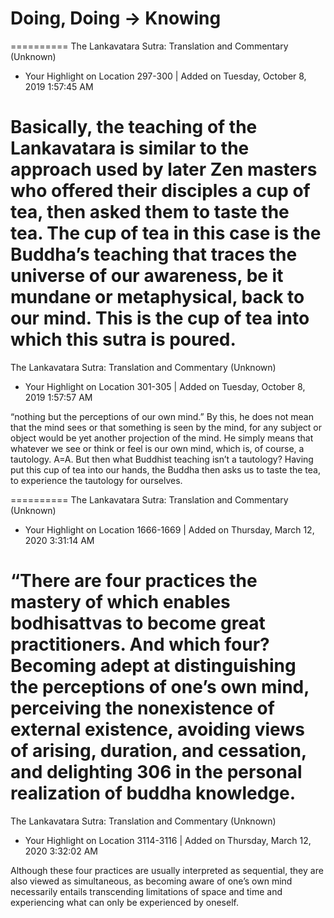# Doing, Doing &rarr; Knowing

==========
The Lankavatara Sutra: Translation and Commentary (Unknown)
- Your Highlight on Location 297-300 | Added on Tuesday, October 8, 2019 1:57:45 AM

Basically, the teaching of the Lankavatara is similar to the approach used by later Zen masters who offered their disciples a cup of tea, then asked them to taste the tea. The cup of tea in this case is the Buddha’s teaching that traces the universe of our awareness, be it mundane or metaphysical, back to our mind. This is the cup of tea into which this sutra is poured.
==========
The Lankavatara Sutra: Translation and Commentary (Unknown)
- Your Highlight on Location 301-305 | Added on Tuesday, October 8, 2019 1:57:57 AM

“nothing but the perceptions of our own mind.” By this, he does not mean that the mind sees or that something is seen by the mind, for any subject or object would be yet another projection of the mind. He simply means that whatever we see or think or feel is our own mind, which is, of course, a tautology. A=A. But then what Buddhist teaching isn’t a tautology? Having put this cup of tea into our hands, the Buddha then asks us to taste the tea, to experience the tautology for ourselves.

==========
The Lankavatara Sutra: Translation and Commentary (Unknown)
- Your Highlight on Location 1666-1669 | Added on Thursday, March 12, 2020 3:31:14 AM

“There are four practices the mastery of which enables bodhisattvas to become great practitioners. And which four? Becoming adept at distinguishing the perceptions of one’s own mind, perceiving the nonexistence of external existence, avoiding views of arising, duration, and cessation, and delighting 306 in the personal realization of buddha knowledge.
==========
The Lankavatara Sutra: Translation and Commentary (Unknown)
- Your Highlight on Location 3114-3116 | Added on Thursday, March 12, 2020 3:32:02 AM

Although these four practices are usually interpreted as sequential, they are also viewed as simultaneous, as becoming aware of one’s own mind necessarily entails transcending limitations of space and time and experiencing what can only be experienced by oneself.
